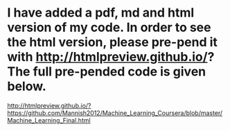 # I have added a pdf, md and html version of my code. In order to see the html version, please pre-pend it with http://htmlpreview.github.io/? The full pre-pended code is given below.  
http://htmlpreview.github.io/?https://github.com/Mannish2012/Machine_Learning_Coursera/blob/master/Machine_Learning_Final.html
